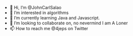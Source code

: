 - 👋 Hi, I’m @JohnCarlSalao
- 👀 I’m interested in algorithms
- 🌱 I’m currently learning Java and Javascript.
- 💞️ I’m looking to collaborate on, no nevermind I am A Loner
- 📫 How to reach me @4jeps on Twitter

<!---
JohnCarlSalao/JohnCarlSalao is a ✨ special ✨ repository because its `README.md` (this file) appears on your GitHub profile.
You can click the Preview link to take a look at your changes.
--->
